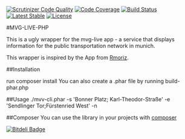 [![Scrutinizer Code Quality](https://scrutinizer-ci.com/g/schmiddim/mvg-live-php/badges/quality-score.png?b=master)](https://scrutinizer-ci.com/g/schmiddim/mvg-live-php/?branch=master)
[![Code Coverage](https://scrutinizer-ci.com/g/schmiddim/mvg-live-php/badges/coverage.png?b=master)](https://scrutinizer-ci.com/g/schmiddim/mvg-live-php/?branch=master)
[![Build Status](https://scrutinizer-ci.com/g/schmiddim/mvg-live-php/badges/build.png?b=master)](https://scrutinizer-ci.com/g/schmiddim/mvg-live-php/build-status/master)
[![Latest Stable](http://img.shields.io/packagist/v/schmiddim/mvg-package.svg)](https://packagist.org/p/schmiddim/mvg-package)
[![License](http://img.shields.io/packagist/l/schmiddim/mvg-package.svg)](https://packagist.org/p/schmiddim/mvg-package)

#MVG-LIVE-PHP

This is a ugly wrapper for the mvg-live app - a service that displays information for the public transportation network in munich.


This wrapper is inspired by the App from  [Rmoriz](https://github.com/rmoriz/mvg-live).


##Installation

run composer install
You can also create a .phar file by running build-phar.php

##Usage
./mvv-cli.phar -s 'Bonner Platz; Karl-Theodor-Straße' -e 'Sendlinger Tor;Fürstenried West' -n


##Composer
You can use the library in your projects with [composer](https://packagist.org/packages/schmiddim/mvg-package)


[![Bitdeli Badge](https://d2weczhvl823v0.cloudfront.net/schmiddim/mvg-live-php/trend.png)](https://bitdeli.com/free "Bitdeli Badge")

